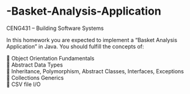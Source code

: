 # -Basket-Analysis-Application
CENG431 – Building Software Systems

In this homework you are expected to implement a “Basket Analysis Application” in Java.
You should fulfill the concepts of:

 Object Orientation Fundamentals  
 Abstract Data Types  
 Inheritance, Polymorphism, Abstract Classes, Interfaces, Exceptions  
 Collections Generics  
 CSV file I/O  
